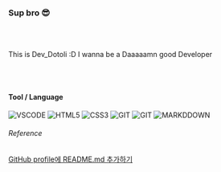 ### Sup bro 😎
<br><br>

This is Dev_Dotoli :D
I wanna be a Daaaaamn good Developer

<br><br>

#### Tool / Language
![VSCODE](https://img.shields.io/badge/visual_studio_code-007ACC?style=for-the-badge&logo=visual-studio-code&logoColor=white) ![HTML5](https://img.shields.io/badge/HTML5-E34F26?style=for-the-badge&logo=html5&logoColor=white) ![CSS3](https://img.shields.io/badge/CSS3-1572B6?style=for-the-badge&logo=css3&logoColor=white) ![GIT](https://img.shields.io/badge/git-F05032?style=for-the-badge&logo=git&logoColor=white) ![GIT](https://img.shields.io/badge/git-F05032?style=for-the-badge&logo=git&logoColor=white) ![MARKDDOWN](https://img.shields.io/badge/markdown-000000?style=for-the-badge&logo=markdown&logoColor=white)

###### Reference
[GitHub profile에 README.md 추가하기](https://tngusmiso.tistory.com/23)
<!--
**Dev-Dotoli/Dev-Dotoli** is a ✨ _special_ ✨ repository because its `README.md` (this file) appears on your GitHub profile.

Here are some ideas to get you started:

- 🔭 I’m currently working on ...
- 🌱 I’m currently learning ...
- 👯 I’m looking to collaborate on ...
- 🤔 I’m looking for help with ...
- 💬 Ask me about ...
- 📫 How to reach me: ...
- 😄 Pronouns: ...
- ⚡ Fun fact: ...
-->
